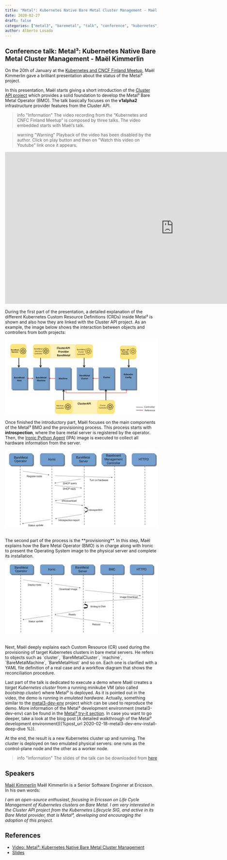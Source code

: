 ```yaml
---
title: "Metal³: Kubernetes Native Bare Metal Cluster Management - Maël Kimmerlin - Kubernetes and CNCF Finland Meetup"
date: 2020-02-27
draft: false
categories: ["metal3", "baremetal", "talk", "conference", "kubernetes", "meetup"]
author: Alberto Losada
---
```


## Conference talk: Metal³: Kubernetes Native Bare Metal Cluster Management - Maël Kimmerlin

On the 20th of January at the [Kubernetes and CNCF Finland Meetup](https://www.meetup.com/Kubernetes-Finland/), Maël Kimmerlin gave a brilliant presentation about the status of the Metal³ project. 

In this presentation, Maël starts giving a short introduction of the [Cluster API project](https://github.com/kubernetes-sigs/cluster-api) which provides a solid foundation to develop the Metal³ Bare Metal Operator (BMO). The talk basically focuses on the **v1alpha2** infrastructure provider features from the Cluster API. 


> info "Information"
> The video recording from the “Kubernetes and CNFC Finland Meetup” is composed by three talks. The video embedded starts with Maël’s talk.

> warning "Warning"
> Playback of the video has been disabled by the author. Click on play button and then on "Watch this video on Youtube" link once it appears.

<iframe width="1110" height="720" style="height: 500px" src="https://www.youtube.com/embed/3k5EfIQpw-E?t=4167" frameborder="0" allow="accelerometer; autoplay; encrypted-media; gyroscope; picture-in-picture" allowfullscreen></iframe>

<br>

During the first part of the presentation, a detailed explanation of the different Kubernetes Custom Resource Definitions (CRDs) inside Metal³ is shown and also how they are linked with the Cluster API project. As an example, the image below shows the interaction between objects and controllers from both projects:

![crd v1alpha2](/assets/2020-02-27-talk-kubernetes-finland-metal3/metal3-crds-controllers.resized.png)

Once finished the introductory part, Maël focuses on the main components of the Metal³ BMO and the provisioning process. This process starts with **introspection**, where the bare metal server is registered by the operator. Then, the [Ironic Python Agent](https://docs.openstack.org/ironic-python-agent/latest/) (IPA) image is executed to collect all hardware information from the server.

![metal3 introspection](/assets/2020-02-27-talk-kubernetes-finland-metal3/metal3-instrospection.resized.png)

<br>
The second part of the process is the **provisioning**. In this step, Maël explains how the Bare Metal Operator (BMO) is in charge along with Ironic to present the Operating System image to the physical server and complete its installation.

![metal3 provisioning](/assets/2020-02-27-talk-kubernetes-finland-metal3/metal3-provisioning.resized.png)

<br>
Next, Maël deeply explains each Custom Resource (CR) used during the provisioning of target Kubernetes clusters in bare metal servers. He refers to objects such as `cluster`, `BareMetalCluster`, `machine`, `BareMetalMachine`, `BareMetalHost` and so on. Each one is clarified with a YAML file definition of a real case and a workflow diagram that shows the reconciliation procedure.

Last part of the talk is dedicated to execute a demo where Maël creates a *target Kubernetes cluster* from a running minikube VM (also called *bootstrap cluster*) where Metal³ is deployed. As it is pointed out in the video, the demo is running in *emulated hardware*. Actually, something similar to the [metal3-dev-env](https://github.com/metal3-io/metal3-dev-env) project which can be used to reproduce the demo. More information of the Metal³ development environment (metal3-dev-env) can be found in the [Metal³ try-it section](https://metal3.io/try-it.html). In case you want to go deeper, take a look at the blog post [A detailed walkthrough of the Metal³ development environment]({%post_url 2020-02-18-metal3-dev-env-install-deep-dive %}).

At the end, the result is a new Kubernetes cluster up and running. The cluster is deployed on two emulated physical servers: one runs as the control-plane node and the other as a worker node.

> info "Information"
> The slides of the talk can be downloaded from [here](https://drive.google.com/open?id=1mdofzqIpH7XpFYkjB0ZC7EWU_RGW6aOl)

## Speakers

[Maël Kimmerlin](https://www.linkedin.com/in/maelkimmerlin/) Maël Kimmerlin is a Senior Software Enginner at Ericsson. In his own words:

*I am an open-source enthusiast, focusing in Ericsson on Life Cycle Management of Kubernetes clusters on Bare Metal. I am very interested in the Cluster API project from the Kubernetes Lifecycle SIG, and active in its Bare Metal provider, that is Metal³, developing and encouraging the adoption of this project.*

## References

* [Video: Metal³: Kubernetes Native Bare Metal Cluster Management](https://youtu.be/3k5EfIQpw-E?t=4167)
* [Slides](https://drive.google.com/open?id=1mdofzqIpH7XpFYkjB0ZC7EWU_RGW6aOl)
